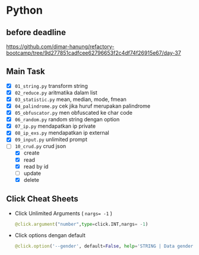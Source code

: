 # Python

## before deadline
https://github.com/dimar-hanung/refactory-bootcamp/tree/9d277851cadfcee62796653f2c4df74f26915e67/day-37
## Main Task
- [x] `01_string.py` transform string
- [x] `02_reduce.py` aritmatika dalam list
- [x] `03_statistic.py` mean, median, mode, fmean
- [x] `04_palindrome.py` cek jika huruf merupakan palindrome
- [x] `05_obfuscator.py` men obfuscated ke char code
- [x] `06_random.py` random string dengan option
- [x] `07_ip.py` mendapatkan ip private
- [x] `08_ip_exs.py` mendapatkan ip external
- [x] `09_input.py` unlimited prompt
- [ ] `10_crud.py` crud json
    - [x] create
    - [x] read
    - [x] read by id
    - [ ] update
    - [x] delete

## Click Cheat Sheets
- Click Unlimited Arguments ( `nargs= -1` )
    ```py
    @click.argument("number",type=click.INT,nargs= -1)
    ```
- Click options dengan default
    ```py
    @click.option('--gender', default=False, help='STRING | Data gender')
    ```